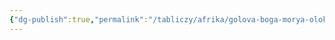 ```yaml
---
{"dg-publish":true,"permalink":"/tabliczy/afrika/golova-boga-morya-olokuna-iz-ife/","dgPassFrontmatter":true}
---
```



